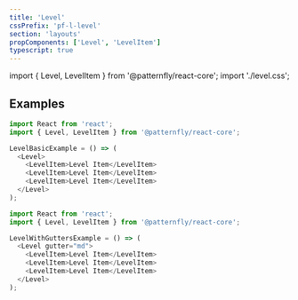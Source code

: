 ```yaml
---
title: 'Level'
cssPrefix: 'pf-l-level'
section: 'layouts'
propComponents: ['Level', 'LevelItem']
typescript: true
---
```


import { Level, LevelItem } from '@patternfly/react-core';
import './level.css';

## Examples
```js title=Basic
import React from 'react';
import { Level, LevelItem } from '@patternfly/react-core';

LevelBasicExample = () => (
  <Level>
    <LevelItem>Level Item</LevelItem>
    <LevelItem>Level Item</LevelItem>
    <LevelItem>Level Item</LevelItem>
  </Level>
);
```

```js title=With-gutters
import React from 'react';
import { Level, LevelItem } from '@patternfly/react-core';

LevelWithGuttersExample = () => (
  <Level gutter="md">
    <LevelItem>Level Item</LevelItem>
    <LevelItem>Level Item</LevelItem>
    <LevelItem>Level Item</LevelItem>
  </Level>
);
```
